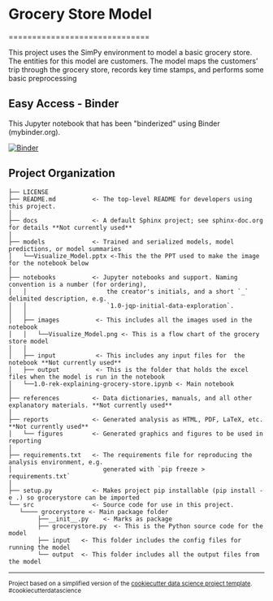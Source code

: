 # Grocery Store Model
==============================

This project uses the SimPy environment to model a basic grocery store. 
The entities for this model are customers. The model maps the customers’ trip through the grocery store, records key time stamps, and performs some basic preprocessing 

Easy Access - Binder
------------

This Jupyter notebook that has been "binderized" using Binder (mybinder.org).

[![Binder](https://mybinder.org/badge_logo.svg)](https://mybinder.org/v2/gh/rkalusniak/grocerystore/HEAD)


Project Organization
------------

    ├── LICENSE
    ├── README.md          <- The top-level README for developers using this project.
    │
    ├── docs               <- A default Sphinx project; see sphinx-doc.org for details **Not currently used**
    │
    ├── models             <- Trained and serialized models, model predictions, or model summaries
	│	└──Visualize_Model.pptx	<-This the the PPT used to make the image for the notebook below
    │
    ├── notebooks          <- Jupyter notebooks and support. Naming convention is a number (for ordering),
    │   │                      the creator's initials, and a short `_` delimited description, e.g.
    │   │                      `1.0-jqp-initial-data-exploration`.
	│	│
	│	├── images			<- This includes all the images used in the notebook
	│	│	└──Visualize_Model.png <- This is a flow chart of the grocery store model
	│	│
	│	├── input			<- This includes any input files for  the notebook **Not currently used**
	│	├── output			<- This is the folder that holds the excel files when the model is run in the notebook
    │   └──1.0-rek-explaining-grocery-store.ipynb <- Main notebook
	│
    ├── references         <- Data dictionaries, manuals, and all other explanatory materials. **Not currently used**
    │
    ├── reports            <- Generated analysis as HTML, PDF, LaTeX, etc. **Not currently used**
    │   └── figures        <- Generated graphics and figures to be used in reporting
    │
    ├── requirements.txt   <- The requirements file for reproducing the analysis environment, e.g.
    │                         generated with `pip freeze > requirements.txt`
    │
    ├── setup.py           <- Makes project pip installable (pip install -e .) so grocerystore can be imported
    └── src                <- Source code for use in this project.
       └──── grocerystore <- Main package folder
			├──__init__.py    <- Marks as package
			├── grocerystore.py  <- This is the Python source code for the model
			├── input	<- This folder includes the config files for running the model 
    		└── output	<- This folder includes all the output files from the model



--------

<p><small>Project based on a simplified version of the <a target="_blank" href="https://drivendata.github.io/cookiecutter-data-science/">cookiecutter data science project template</a>. #cookiecutterdatascience</small></p>
